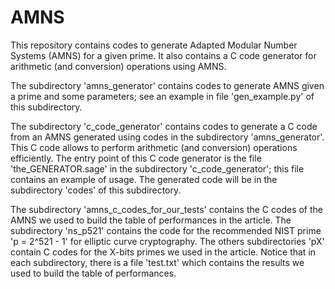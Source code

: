# AMNS
This repository contains codes to generate Adapted Modular Number Systems (AMNS) for a given prime.
It also contains a C code generator for arithmetic (and conversion) operations using AMNS.  

The subdirectory 'amns_generator' contains codes to generate AMNS given a prime and some parameters; see an example in file 'gen_example.py' of this subdirectory.

The subdirectory 'c_code_generator' contains codes to generate a C code from an AMNS generated using codes in the subdirectory 'amns_generator'. This C code allows to perform arithmetic (and conversion) operations efficiently. The entry point of this C code generator is the file 'the_GENERATOR.sage' in the subdirectory 'c_code_generator'; this file contains an example of usage. The generated code will be in the subdirectory 'codes' of this subdirectory.

The subdirectory 'amns_c_codes_for_our_tests' contains the C codes of the AMNS we used to build the table of performances in the article. The subdirectory 'ns_p521' contains the code for the recommended NIST prime 'p = 2^521 - 1' for elliptic curve cryptography. The others subdirectories 'pX' contain C codes for the X-bits primes we used in the article.
Notice that in each subdirectory, there is a file 'test.txt' which contains the results we used to build the table of performances.
